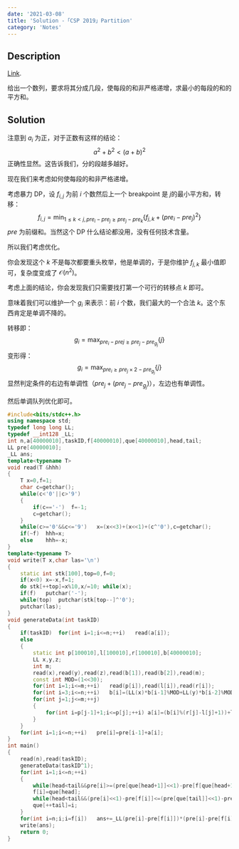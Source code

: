 ```yaml
---
date: '2021-03-08'
title: 'Solution -「CSP 2019」Partition'
category: 'Notes'
---
```


## Description

[Link](https://www.luogu.com.cn/problem/P5665).

给出一个数列，要求将其分成几段，使每段的和非严格递增，求最小的每段的和的平方和。

## Solution

注意到 $a_{i}$ 为正，对于正数有这样的结论：
$$
a^{2}+b^{2}<(a+b)^{2}
$$
正确性显然。这告诉我们，分的段越多越好。

现在我们来考虑如何使每段的和非严格递增。

考虑暴力 DP，设 $f_{i,j}$ 为前 $i$ 个数然后上一个 breakpoint 是 $j$​ 的最小平方和，转移：
$$
f_{i,j}=\min_{1\le k<j,pre_{i}-pre_{j}\ge pre_{j}-pre_{k}}\{f_{j,k}+(pre_{i}-pre_{j})^{2}\}
$$
$pre$ 为前缀和。当然这个 DP 什么结论都没用，没有任何技术含量。

所以我们考虑优化。

你会发现这个 $k$ 不是每次都要重头枚举，他是单调的，于是你维护 $f_{j,k}$ 最小值即可，复杂度变成了 $\mathcal{O}(n^{2})$。

考虑上面的结论，你会发现我们只需要找打第一个可行的转移点 $k$ 即可。

意味着我们可以维护一个 $g_{i}$ 来表示：前 $i$ 个数，我们最大的一个合法 $k$。这个东西肯定是单调不降的。

转移即：
$$
g_{i}=\max_{pre_{i}-pre{j}\ge pre_{j}-pre_{g_{j}}}\{j\}
$$
变形得：
$$
g_{i}=\max_{pre_{i}\ge pre_{j}\times2-pre_{g_{j}}}\{j\}
$$
显然判定条件的右边有单调性（$pre_{j}+(pre_{j}-pre_{g_{j}})$），左边也有单调性。

然后单调队列优化即可。

```cpp
#include<bits/stdc++.h>
using namespace std;
typedef long long LL;
typedef __int128 _LL;
int n,a[40000010],taskID,f[40000010],que[40000010],head,tail;
LL pre[40000010];
_LL ans;
template<typename T>
void read(T &hhh)
{
	T x=0,f=1;
	char c=getchar();
	while(c<'0'||c>'9')
	{
		if(c=='-')	f=-1;
		c=getchar();
	}
	while(c>='0'&&c<='9')	x=(x<<3)+(x<<1)+(c^'0'),c=getchar();
	if(~f)	hhh=x;
	else	hhh=-x;
}
template<typename T>
void write(T x,char las='\n')
{
	static int stk[100],top=0,f=0;
	if(x<0)	x=-x,f=1;
	do stk[++top]=x%10,x/=10; while(x);
	if(f)	putchar('-');
	while(top)	putchar(stk[top--]^'0');
	putchar(las);
}
void generateData(int taskID)
{
	if(taskID)	for(int i=1;i<=n;++i)	read(a[i]);
	else
	{
		static int p[100010],l[100010],r[100010],b[40000010];
		LL x,y,z;
		int m;
		read(x),read(y),read(z),read(b[1]),read(b[2]),read(m);
		const int MOD=(1<<30);
		for(int i=1;i<=m;++i)	read(p[i]),read(l[i]),read(r[i]);
		for(int i=3;i<=n;++i)	b[i]=(LL(x)*b[i-1]%MOD+LL(y)*b[i-2]%MOD+z)%MOD;
		for(int j=1;j<=m;++j)
		{
			for(int i=p[j-1]+1;i<=p[j];++i)	a[i]=(b[i]%(r[j]-l[j]+1))+l[j];
		}
	}
	for(int i=1;i<=n;++i)	pre[i]=pre[i-1]+a[i];
}
int main()
{
	read(n),read(taskID);
	generateData(taskID^1);
	for(int i=1;i<=n;++i)
	{
		while(head<tail&&pre[i]>=(pre[que[head+1]]<<1)-pre[f[que[head+1]]])	++head;
		f[i]=que[head];
		while(head<tail&&(pre[i]<<1)-pre[f[i]]<=(pre[que[tail]]<<1)-pre[f[que[tail]]])	--tail;
		que[++tail]=i;
	}
	for(int i=n;i;i=f[i])	ans+=_LL(pre[i]-pre[f[i]])*(pre[i]-pre[f[i]]);
	write(ans);
	return 0;
}
```